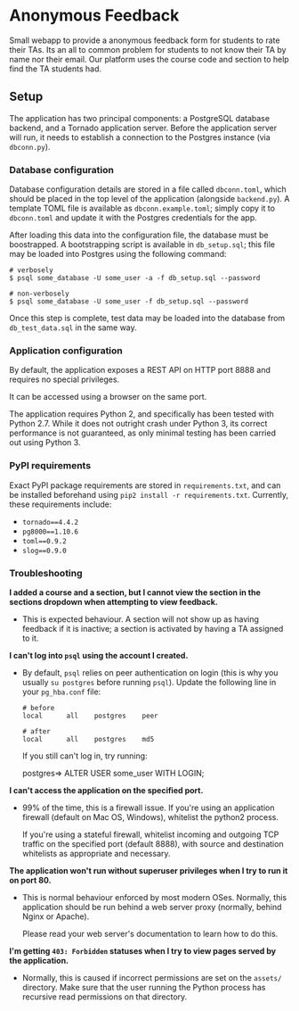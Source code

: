 Anonymous Feedback
======================

Small webapp to provide a anonymous feedback form for students to rate their TAs.
Its an all to common problem for students to not know their TA by name nor their email.
Our platform uses the course code and section to help find the TA students had.

## Setup

The application has two principal components: a PostgreSQL database backend,
and a Tornado application server. Before the application server will run, it
needs to establish a connection to the Postgres instance (via `dbconn.py`).


### Database configuration

Database configuration details are stored in a file called `dbconn.toml`, which
should be placed in the top level of the application (alongside `backend.py`). A
template TOML file is available as `dbconn.example.toml`; simply copy it to
`dbconn.toml` and update it with the Postgres credentials for the app.

After loading this data into the configuration file, the database must be
boostrapped. A bootstrapping script is available in `db_setup.sql`; this file
may be loaded into Postgres using the following command:

	# verbosely
	$ psql some_database -U some_user -a -f db_setup.sql --password

	# non-verbosely
	$ psql some_database -U some_user -f db_setup.sql --password

Once this step is complete, test data may be loaded into the database from
`db_test_data.sql` in the same way.

### Application configuration

By default, the application exposes a REST API on HTTP port 8888 and requires 
no special privileges.

It can be accessed using a browser on the same port.

The application requires Python 2, and specifically has been tested with Python
2.7. While it does not outright crash under Python 3, its correct performance is
not guaranteed, as only minimal testing has been carried out using Python 3.

### PyPI requirements

Exact PyPI package requirements are stored in `requirements.txt`, and can be
installed beforehand using `pip2 install -r requirements.txt`. Currently, these
requirements include:

- `tornado==4.4.2`
- `pg8000==1.10.6`
- `toml==0.9.2`
- `slog==0.9.0`

### Troubleshooting

**I added a course and a section, but I cannot view the section in the sections
dropdown when attempting to view feedback.**

- This is expected behaviour. A section will not show up as having feedback if
  it is inactive; a section is activated by having a TA assigned to it.

**I can't log into `psql` using the account I created.**

- By default, `psql` relies on peer authentication on login (this is why you
  usually `su postgres` before running `psql`). Update the following line in
  your `pg_hba.conf` file:

	  # before
      local      all	postgres	peer

      # after
      local	     all	postgres	md5

  If you still can't log in, try running:

     postgres=> ALTER USER some_user WITH LOGIN; 

**I can't access the application on the specified port.**

- 99% of the time, this is a firewall issue. If you're using an application
  firewall (default on Mac OS, Windows), whitelist the python2 process.
  
  If you're using a stateful firewall, whitelist incoming and outgoing TCP
  traffic on the specified port (default 8888), with source and destination
  whitelists as appropriate and necessary.

**The application won't run without superuser privileges when I try to run it on
port 80.**

- This is normal behaviour enforced by most modern OSes. Normally, this
  application should be run behind a web server proxy (normally, behind Nginx or
  Apache).

  Please read your web server's documentation to learn how to do this.

**I'm getting `403: Forbidden` statuses when I try to view pages served by the
application.**

- Normally, this is caused if incorrect permissions are set on the `assets/`
  directory. Make sure that the user running the Python process has recursive
  read permissions on that directory.

